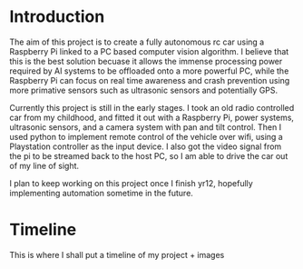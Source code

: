 # Introduction

The aim of this project is to create a fully autonomous rc car using a Raspberry Pi linked to a PC based computer vision algorithm. I believe that this is the best 
solution becuase it allows the immense processing power required by AI systems to be offloaded onto a more powerful PC, while the Raspberry Pi can focus on real time 
awareness and crash prevention using more primative sensors such as ultrasonic sensors and potentially GPS.

Currently this project is still in the early stages. I took an old radio controlled car from my childhood, and fitted it out with a Raspberry Pi, power systems, 
ultrasonic sensors, and a camera system with pan and tilt control. Then I used python to implement remote control of the vehicle over wifi, using a Playstation 
controller as the input device. I also got the video signal from the pi to be streamed back to the host PC, so I am able to drive the car out of my line of sight. 

I plan to keep working on this project once I finish yr12, hopefully implementing automation sometime in the future. 

# Timeline

This is where I shall put a timeline of my project + images
